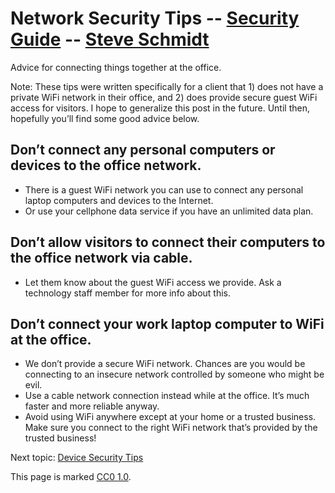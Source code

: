 
# Network Security Tips -- [Security Guide](..) -- [Steve Schmidt](/)
Advice for connecting things together at the office.

Note: These tips were written specifically for a client that 1) does not have a private WiFi network in their office, and 2) does provide secure guest WiFi access for visitors.
I hope to generalize this post in the future.
Until then, hopefully you’ll find some good advice below.

## Don’t connect any personal computers or devices to the office network.
- There is a guest WiFi network you can use to connect any personal laptop computers and devices to the Internet.
- Or use your cellphone data service if you have an unlimited data plan.

## Don’t allow visitors to connect their computers to the office network via cable.
- Let them know about the guest WiFi access we provide. Ask a technology staff member for more info about this.

## Don’t connect your work laptop computer to WiFi at the office.
- We don’t provide a secure WiFi network. Chances are you would be connecting to an insecure network controlled by someone who might be evil.
- Use a cable network connection instead while at the office. It’s much faster and more reliable anyway.
- Avoid using WiFi anywhere except at your home or a trusted business. Make sure you connect to the right WiFi network that’s provided by the trusted business!

Next topic: [Device Security Tips](../device-security-tips)

This page is marked <a href="https://creativecommons.org/publicdomain/zero/1.0/">CC0 1.0</a>.
